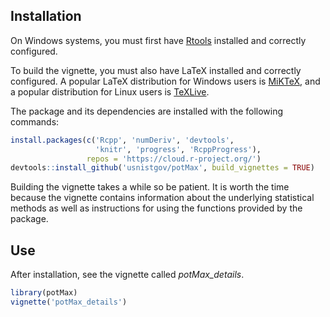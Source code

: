 ## Installation

On Windows systems, you must first have 
[Rtools](https://cran.r-project.org/bin/windows/Rtools/)
installed and correctly configured.

To build the vignette, you must also have LaTeX installed and
correctly configured. A popular LaTeX distribution for Windows users
is [MiKTeX](https://miktex.org/), and a popular distribution for Linux
users is [TeXLive](https://www.tug.org/texlive/).

The package and its dependencies are installed with the following
commands:

```r
install.packages(c('Rcpp', 'numDeriv', 'devtools', 
                   'knitr', 'progress', 'RcppProgress'), 
                 repos = 'https://cloud.r-project.org/')
devtools::install_github('usnistgov/potMax', build_vignettes = TRUE)
```

Building the vignette takes a while so be patient. It is worth the
time because the vignette contains information about the underlying
statistical methods as well as instructions for using the functions
provided by the package.

## Use

After installation, see the vignette called *potMax_details*.

```r
library(potMax)
vignette('potMax_details')
```
